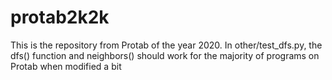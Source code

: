 # protab2k2k
This is the repository from Protab of the year 2020.
In other/test_dfs.py, the dfs() function and neighbors() should work for the majority of programs on Protab when modified a bit